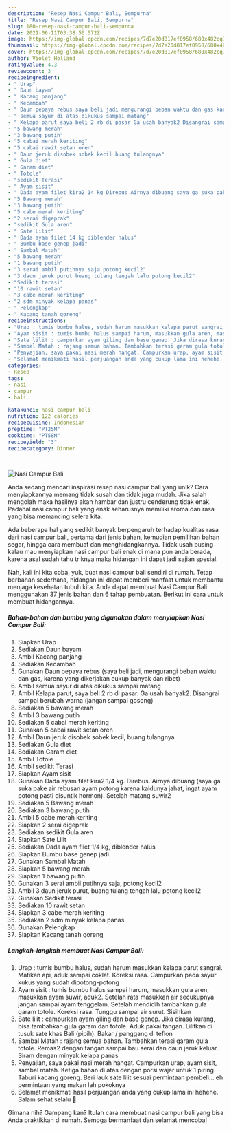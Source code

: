 ```yaml
---
description: "Resep Nasi Campur Bali, Sempurna"
title: "Resep Nasi Campur Bali, Sempurna"
slug: 180-resep-nasi-campur-bali-sempurna
date: 2021-06-11T03:38:56.572Z
image: https://img-global.cpcdn.com/recipes/7d7e20d817ef0958/680x482cq70/nasi-campur-bali-foto-resep-utama.jpg
thumbnail: https://img-global.cpcdn.com/recipes/7d7e20d817ef0958/680x482cq70/nasi-campur-bali-foto-resep-utama.jpg
cover: https://img-global.cpcdn.com/recipes/7d7e20d817ef0958/680x482cq70/nasi-campur-bali-foto-resep-utama.jpg
author: Violet Holland
ratingvalue: 4.3
reviewcount: 3
recipeingredient:
- " Urap"
- " Daun bayam"
- " Kacang panjang"
- " Kecambah"
- " Daun pepaya rebus saya beli jadi mengurangi beban waktu dan gas karena yang dikerjakan cukup banyak dan ribet"
- " semua sayur di atas dikukus sampai matang"
- " Kelapa parut saya beli 2 rb di pasar Ga usah banyak2 Disangrai sampai berubah warna jangan sampai gosong"
- "5 bawang merah"
- "3 bawang putih"
- "5 cabai merah keriting"
- "5 cabai rawit setan oren"
- " Daun jeruk disobek sobek kecil buang tulangnya"
- " Gula diet"
- " Garam diet"
- " Totole"
- "sedikit Terasi"
- " Ayam sisit"
- " Dada ayam filet kira2 14 kg Direbus Airnya dibuang saya ga suka pake air rebusan ayam potong karena kaldunya jahat ingat ayam potong pasti disuntik hormon Setelah matang suwir2"
- "5 Bawang merah"
- "3 bawang putih"
- "5 cabe merah keriting"
- "2 serai digeprak"
- "sedikit Gula aren"
- " Sate Lilit"
- " Dada ayam filet 14 kg diblender halus"
- " Bumbu base genep jadi"
- " Sambal Matah"
- "5 bawang merah"
- "1 bawang putih"
- "3 serai ambil putihnya saja potong kecil2"
- "3 daun jeruk purut buang tulang tengah lalu potong kecil2"
- "Sedikit terasi"
- "10 rawit setan"
- "3 cabe merah keriting"
- "2 sdm minyak kelapa panas"
- " Pelengkap"
- " Kacang tanah goreng"
recipeinstructions:
- "Urap : tumis bumbu halus, sudah harum masukkan kelapa parut sangrai. Matikan api, aduk sampai coklat. Koreksi rasa. Campurkan pada sayur kukus yang sudah dipotong-potong"
- "Ayam sisit : tumis bumbu halus sampai harum, masukkan gula aren, masukkan ayam suwir, aduk2. Setelah rata masukkan air secukupnya jangan sampai ayam tenggelam. Setelah mendidih tambahkan gula garam totole. Koreksi rasa. Tunggu sampai air surut. Sisihkan"
- "Sate lilit : campurkan ayam giling dan base genep. Jika dirasa kurang, bisa tambahkan gula garam dan totole. Aduk pakai tangan. Lilitkan di tusuk sate khas Bali (pipih). Bakar / panggang di teflon"
- "Sambal Matah : rajang semua bahan. Tambahkan terasi garam gula totole. Remas2 dengan tangan sampai bau serai dan daun jeruk keluar. Siram dengan minyak kelapa panas"
- "Penyajian, saya pakai nasi merah hangat. Campurkan urap, ayam sisit, sambal matah. Ketiga bahan di atas dengan porsi wajar untuk 1 piring. Taburi kacang goreng. Beri lauk sate lilit sesuai permintaan pembeli... eh permintaan yang makan lah pokoknya"
- "Selamat menikmati hasil perjuangan anda yang cukup lama ini hehehe. Salam sehat selalu 🙏"
categories:
- Resep
tags:
- nasi
- campur
- bali

katakunci: nasi campur bali 
nutrition: 122 calories
recipecuisine: Indonesian
preptime: "PT25M"
cooktime: "PT58M"
recipeyield: "3"
recipecategory: Dinner

---
```



![Nasi Campur Bali](https://img-global.cpcdn.com/recipes/7d7e20d817ef0958/680x482cq70/nasi-campur-bali-foto-resep-utama.jpg)

Anda sedang mencari inspirasi resep nasi campur bali yang unik? Cara menyiapkannya memang tidak susah dan tidak juga mudah. Jika salah mengolah maka hasilnya akan hambar dan justru cenderung tidak enak. Padahal nasi campur bali yang enak seharusnya memiliki aroma dan rasa yang bisa memancing selera kita.

Ada beberapa hal yang sedikit banyak berpengaruh terhadap kualitas rasa dari nasi campur bali, pertama dari jenis bahan, kemudian pemilihan bahan segar, hingga cara membuat dan menghidangkannya. Tidak usah pusing kalau mau menyiapkan nasi campur bali enak di mana pun anda berada, karena asal sudah tahu triknya maka hidangan ini dapat jadi sajian spesial.




Nah, kali ini kita coba, yuk, buat nasi campur bali sendiri di rumah. Tetap berbahan sederhana, hidangan ini dapat memberi manfaat untuk membantu menjaga kesehatan tubuh kita. Anda dapat membuat Nasi Campur Bali menggunakan 37 jenis bahan dan 6 tahap pembuatan. Berikut ini cara untuk membuat hidangannya.

<!--inarticleads1-->

##### Bahan-bahan dan bumbu yang digunakan dalam menyiapkan Nasi Campur Bali:

1. Siapkan  Urap
1. Sediakan  Daun bayam
1. Ambil  Kacang panjang
1. Sediakan  Kecambah
1. Gunakan  Daun pepaya rebus (saya beli jadi, mengurangi beban waktu dan gas, karena yang dikerjakan cukup banyak dan ribet)
1. Ambil  semua sayur di atas dikukus sampai matang
1. Ambil  Kelapa parut, saya beli 2 rb di pasar. Ga usah banyak2. Disangrai sampai berubah warna (jangan sampai gosong)
1. Sediakan 5 bawang merah
1. Ambil 3 bawang putih
1. Sediakan 5 cabai merah keriting
1. Gunakan 5 cabai rawit setan oren
1. Ambil  Daun jeruk disobek sobek kecil, buang tulangnya
1. Sediakan  Gula diet
1. Sediakan  Garam diet
1. Ambil  Totole
1. Ambil sedikit Terasi
1. Siapkan  Ayam sisit
1. Gunakan  Dada ayam filet kira2 1/4 kg. Direbus. Airnya dibuang (saya ga suka pake air rebusan ayam potong karena kaldunya jahat, ingat ayam potong pasti disuntik hormon). Setelah matang suwir2
1. Sediakan 5 Bawang merah
1. Sediakan 3 bawang putih
1. Ambil 5 cabe merah keriting
1. Siapkan 2 serai digeprak
1. Sediakan sedikit Gula aren
1. Siapkan  Sate Lilit
1. Sediakan  Dada ayam filet 1/4 kg, diblender halus
1. Siapkan  Bumbu base genep jadi
1. Gunakan  Sambal Matah
1. Siapkan 5 bawang merah
1. Siapkan 1 bawang putih
1. Gunakan 3 serai ambil putihnya saja, potong kecil2
1. Ambil 3 daun jeruk purut, buang tulang tengah lalu potong kecil2
1. Gunakan Sedikit terasi
1. Sediakan 10 rawit setan
1. Siapkan 3 cabe merah keriting
1. Sediakan 2 sdm minyak kelapa panas
1. Gunakan  Pelengkap
1. Siapkan  Kacang tanah goreng




<!--inarticleads2-->

##### Langkah-langkah membuat Nasi Campur Bali:

1. Urap : tumis bumbu halus, sudah harum masukkan kelapa parut sangrai. Matikan api, aduk sampai coklat. Koreksi rasa. Campurkan pada sayur kukus yang sudah dipotong-potong
1. Ayam sisit : tumis bumbu halus sampai harum, masukkan gula aren, masukkan ayam suwir, aduk2. Setelah rata masukkan air secukupnya jangan sampai ayam tenggelam. Setelah mendidih tambahkan gula garam totole. Koreksi rasa. Tunggu sampai air surut. Sisihkan
1. Sate lilit : campurkan ayam giling dan base genep. Jika dirasa kurang, bisa tambahkan gula garam dan totole. Aduk pakai tangan. Lilitkan di tusuk sate khas Bali (pipih). Bakar / panggang di teflon
1. Sambal Matah : rajang semua bahan. Tambahkan terasi garam gula totole. Remas2 dengan tangan sampai bau serai dan daun jeruk keluar. Siram dengan minyak kelapa panas
1. Penyajian, saya pakai nasi merah hangat. Campurkan urap, ayam sisit, sambal matah. Ketiga bahan di atas dengan porsi wajar untuk 1 piring. Taburi kacang goreng. Beri lauk sate lilit sesuai permintaan pembeli... eh permintaan yang makan lah pokoknya
1. Selamat menikmati hasil perjuangan anda yang cukup lama ini hehehe. Salam sehat selalu 🙏




Gimana nih? Gampang kan? Itulah cara membuat nasi campur bali yang bisa Anda praktikkan di rumah. Semoga bermanfaat dan selamat mencoba!
